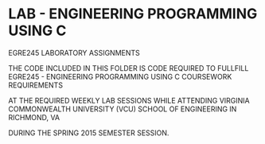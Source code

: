 # LAB - ENGINEERING PROGRAMMING USING C


EGRE245 LABORATORY ASSIGNMENTS

THE CODE INCLUDED IN THIS FOLDER IS CODE REQUIRED TO FULLFILL EGRE245 - ENGINEERING PROGRAMMING USING C COURSEWORK REQUIREMENTS

AT THE REQUIRED WEEKLY LAB SESSIONS WHILE ATTENDING VIRGINIA COMMONWEALTH UNIVERSITY (VCU) SCHOOL OF ENGINEERING IN RICHMOND, VA

DURING THE SPRING 2015 SEMESTER SESSION.
